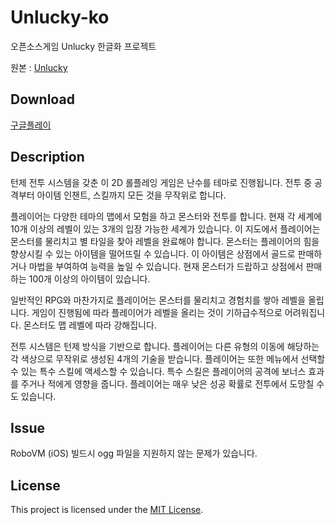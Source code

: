 # Unlucky-ko

오픈소스게임 Unlucky 한글화 프로젝트

원본 : [Unlucky](https://github.com/mingli1/Unlucky)

## Download

[구글플레이](https://play.google.com/store/apps/details?id=com.trialmobile.unlucky)

## Description

턴제 전투 시스템을 갖춘 이 2D 롤플레잉 게임은 난수를 테마로 진행됩니다. 전투 중 공격부터 아이템 인챈트, 스킬까지 모든 것을 무작위로 합니다.

플레이어는 다양한 테마의 맵에서 모험을 하고 몬스터와 전투를 합니다. 현재 각 세계에 10개 이상의 레벨이 있는 3개의 입장 가능한 세계가 있습니다. 이 지도에서 플레이어는 몬스터를 물리치고 별 타일을 찾아 레벨을 완료해야 합니다. 몬스터는 플레이어의 힘을 향상시킬 수 있는 아이템을 떨어뜨릴 수 있습니다. 이 아이템은 상점에서 골드로 판매하거나 마법을 부여하여 능력을 높일 수 있습니다. 현재 몬스터가 드랍하고 상점에서 판매하는 100개 이상의 아이템이 있습니다.

일반적인 RPG와 마찬가지로 플레이어는 몬스터를 물리치고 경험치를 쌓아 레벨을 올립니다. 게임이 진행됨에 따라 플레이어가 레벨을 올리는 것이 기하급수적으로 어려워집니다. 몬스터도 맵 레벨에 따라 강해집니다.

전투 시스템은 턴제 방식을 기반으로 합니다. 플레이어는 다른 유형의 이동에 해당하는 각 색상으로 무작위로 생성된 4개의 기술을 받습니다. 플레이어는 또한 메뉴에서 선택할 수 있는 특수 스킬에 액세스할 수 있습니다. 특수 스킬은 플레이어의 공격에 보너스 효과를 주거나 적에게 영향을 줍니다. 플레이어는 매우 낮은 성공 확률로 전투에서 도망칠 수도 있습니다.

## Issue

RoboVM (iOS) 빌드시 ogg 파일을 지원하지 않는 문제가 있습니다.

## License
This project is licensed under the [MIT License](https://github.com/mingli1/Unlucky/blob/master/LICENSE).
